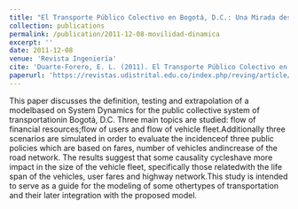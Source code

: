 ```yaml
---
title: "El Transporte Público Colectivo en Bogotá, D.C.: Una Mirada desde la Dinámica de Sistemas"
collection: publications
permalink: /publication/2011-12-08-movilidad-dinamica
excerpt: ''
date: 2011-12-08
venue: 'Revista Ingeniería'
cite: 'Duarte-Forero, E. L. (2011). El Transporte Público Colectivo en Bogotá, D.C.: Una Mirada desde la Dinámica de Sistemas. Ingeniería, 16(2), 18–34. https://doi.org/10.14483/23448393.3831'
paperurl: 'https://revistas.udistrital.edu.co/index.php/reving/article/view/3831'
---
```

This paper discusses the definition, testing and extrapolation of a modelbased on System Dynamics for the public collective system of transportationin Bogotá, D.C. Three main topics are studied: flow of  financial resources;flow of users and flow of vehicle fleet.Additionally three scenarios are simulated in order to evaluate the incidenceof  three public policies which are based on fares, number of  vehicles andincrease of  the road network. The results suggest that some causality cycleshave more impact in the size of the vehicle fleet, specifically those relatedwith the life span of  the vehicles, user fares and highway network.This study is intended to serve as a guide for the modeling of  some othertypes of transportation and their later integration with the proposed model.
